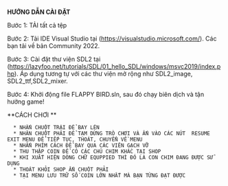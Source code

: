**HƯỚNG DẪN CÀI ĐẶT**

Bước 1: TẢI tất cả tệp 

Bước 2: Tải IDE Visual Studio tại (https://visualstudio.microsoft.com/). Các bạn tải về bản Community 2022.

Bước 3: Cài đặt thư viện SDL2 tại (https://lazyfoo.net/tutorials/SDL/01_hello_SDL/windows/msvc2019/index.php). Áp dụng tương tự với các thư viện mở rộng như SDL2_image, SDL2_ttf,SDL2_mixer.

Bước 4: Khởi động file FLAPPY BIRD.sln, sau đó chạy biên dịch và tận hưởng game!


**CÁCH CHƠI **

      * NHẤN CHUỘT TRÁI ĐỂ BAY LÊN
      * NHÂN CHUỘT PHẢI ĐỂ TẠM DỪNG TRÒ CHƠI VÀ ẤN VÀO CÁC NÚT  RESUME EXIT MENU ĐỂ TIẾP TỤC, THOÁT, CHUYỂN VỀ MENU
      * NHẤN PHÍM CÁCH ĐỂ BAY QUA CÁC VIÊN GẠCH VỠ
      * THU THẬP COIN ĐỂ CÓ CÁC CHÚ CHIM KHÁC TẠI SHOP 
      * KHI XUẤT HIỆN DÒNG CHỮ EQUPPIED THÌ ĐÓ LÀ CON CHIM ĐANG ĐƯỢC SỬ DỤNG
      * THOÁT KHỎI SHOP ẤN CHUỘT PHẢI
      * TẠI MENU LƯU TRỮ SỐ COIN LỚN NHẤT MÀ BẠN TỪNG ĐẠT ĐƯỢC
      

